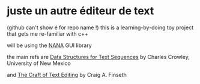 # juste un autre éditeur de text
(github can't show é for repo name !)
this is a learning-by-doing toy project that gets me re-familiar with c++

will be using the [NANA](http://nanapro.org/en-us/) GUI library

the main refs are [Data Structures for Text Sequences](https://www.cs.unm.edu/~crowley/papers/sds/sds.html) by Charles Crowley, University of New Mexico

and [The Craft of Text Editing](http://www.finseth.com/craft/index.html) by Craig A. Finseth
